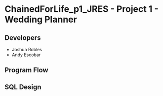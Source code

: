 # ChainedForLife_p1_JRES - Project 1 - Wedding Planner
## Developers 
- Joshua Robles
- Andy Escobar
## Program Flow
## SQL Design

